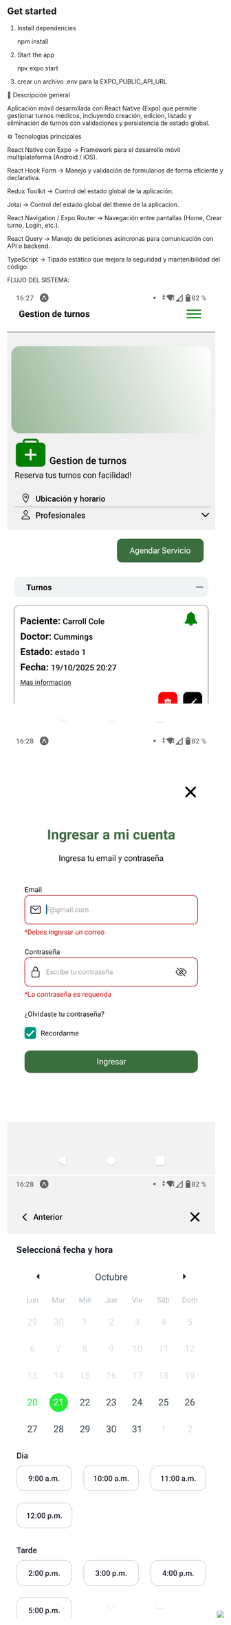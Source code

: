 ## Get started

1. Install dependencies

   npm install

2. Start the app

   npx expo start

3. crear un archivo .env para la EXPO_PUBLIC_API_URL

🧩 Descripción general

Aplicación móvil desarrollada con React Native (Expo) que permite gestionar turnos médicos, incluyendo creación, edicion, listado y eliminación de turnos con validaciones y persistencia de estado global.

⚙️ Tecnologías principales

React Native con Expo → Framework para el desarrollo móvil multiplataforma (Android / iOS).

React Hook Form → Manejo y validación de formularios de forma eficiente y declarativa.

Redux Toolkit → Control del estado global de la aplicación.

Jotai → Control del estado global del theme de la aplicacion.

React Navigation / Expo Router → Navegación entre pantallas (Home, Crear turno, Login, etc.).

React Query → Manejo de peticiones asíncronas para comunicación con API o backend.

TypeScript → Tipado estático que mejora la seguridad y mantenibilidad del código.

FLUJO DEL SISTEMA:

![](./assets/images/Flujo/INDEX.jpg)
![](./assets/images/Flujo/LOGIN.jpg)
![](./assets/images/Flujo/CALENDARIO.jpg)
![](./assets/images/Flujo/RESERVA.jpg.jpg)
